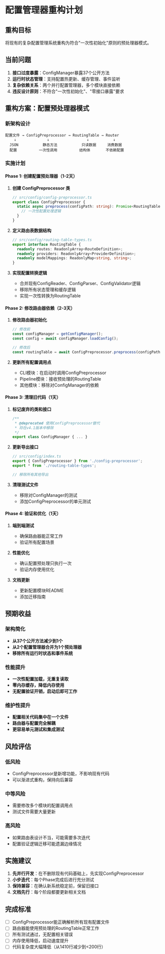 # 配置管理器重构计划

## 重构目标

将现有的复杂配置管理系统重构为符合"一次性初始化"原则的预处理器模式。

## 当前问题

1. **接口过度暴露**：ConfigManager暴露37个公开方法
2. **运行时状态管理**：支持配置热更新、缓存管理、事件监听
3. **复杂依赖关系**：两个并行配置管理器，多个模块直接依赖
4. **违反设计原则**：不符合"一次性初始化"、"零接口暴露"要求

## 重构方案：配置预处理器模式

### 新架构设计

```
配置文件 → ConfigPreprocessor → RoutingTable → Router
    ↓              ↓                 ↓           ↓
  JSON           静态方法           只读数据     消费数据
  配置          一次性调用          结构体       不依赖配置
```

### 实施计划

#### Phase 1: 创建配置预处理器（1-2天）

1. **创建 ConfigPreprocessor 类**
   ```typescript
   // src/config/config-preprocessor.ts
   export class ConfigPreprocessor {
     static async preprocess(configPath: string): Promise<RoutingTable> {
       // 一次性配置处理逻辑
     }
   }
   ```

2. **定义路由表数据结构**
   ```typescript
   // src/config/routing-table-types.ts
   export interface RoutingTable {
     readonly routes: ReadonlyArray<RouteDefinition>;
     readonly providers: ReadonlyArray<ProviderDefinition>;
     readonly modelMappings: ReadonlyMap<string, string>;
   }
   ```

3. **实现配置转换逻辑**
   - 合并现有ConfigReader、ConfigParser、ConfigValidator逻辑
   - 移除所有状态管理和缓存逻辑
   - 实现一次性转换为RoutingTable

#### Phase 2: 修改路由器依赖（2-3天）

1. **修改路由器初始化**
   ```typescript
   // 修改前
   const configManager = getConfigManager();
   const config = await configManager.loadConfig();
   
   // 修改后
   const routingTable = await ConfigPreprocessor.preprocess(configPath);
   ```

2. **更新所有配置调用点**
   - CLI模块：在启动时调用ConfigPreprocessor
   - Pipeline模块：接收预处理的RoutingTable
   - 其他模块：移除对ConfigManager的依赖

#### Phase 3: 清理旧代码（1天）

1. **标记废弃的类和接口**
   ```typescript
   /**
    * @deprecated 使用ConfigPreprocessor替代
    * 将在v4.1版本中移除
    */
   export class ConfigManager { ... }
   ```

2. **更新导出接口**
   ```typescript
   // src/config/index.ts
   export { ConfigPreprocessor } from './config-preprocessor';
   export * from './routing-table-types';
   
   // 移除所有其他导出
   ```

3. **清理测试文件**
   - 移除对ConfigManager的测试
   - 添加ConfigPreprocessor的单元测试

#### Phase 4: 验证和优化（1天）

1. **端到端测试**
   - 确保路由器能正常工作
   - 验证所有配置场景

2. **性能优化**
   - 确认配置预处理只执行一次
   - 验证内存使用优化

3. **文档更新**
   - 更新配置模块README
   - 添加迁移指南

## 预期收益

### 架构简化
- **从37个公开方法减少到1个**
- **从2个配置管理器合并为1个预处理器**
- **移除所有运行时状态和事件系统**

### 性能提升
- **一次性配置加载，无重复读取**
- **零内存缓存，降低内存使用**
- **无配置验证开销，启动后即可工作**

### 维护性提升
- **配置相关代码集中在一个文件**
- **路由器与配置完全解耦**
- **更容易单元测试和集成测试**

## 风险评估

### 低风险
- ConfigPreprocessor是新增功能，不影响现有代码
- 可以渐进式重构，保持向后兼容

### 中等风险
- 需要修改多个模块的配置调用点
- 测试文件需要大量更新

### 高风险
- 如果路由表设计不当，可能需要多次迭代
- 配置验证逻辑迁移可能遗漏边缘情况

## 实施建议

1. **先并行开发**：在不删除现有代码基础上，先实现ConfigPreprocessor
2. **小步迭代**：每个Phase完成后进行充分测试
3. **保持兼容**：在确认新系统稳定前，保留旧接口
4. **文档先行**：每个阶段都要更新相关文档

## 完成标准

- [ ] ConfigPreprocessor能正确解析所有现有配置文件
- [ ] 路由器能使用预处理的RoutingTable正常工作  
- [ ] 所有测试通过，无配置相关错误
- [ ] 内存使用降低，启动速度提升
- [ ] 代码复杂度大幅降低（从1410行减少到<200行）
